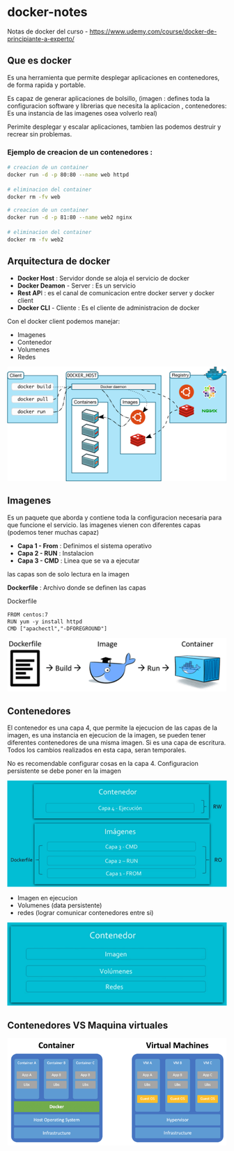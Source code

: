 # docker-notes

Notas de docker del curso  - https://www.udemy.com/course/docker-de-principiante-a-experto/

## Que es docker

Es una herramienta que permite desplegar aplicaciones en contenedores, de forma rapida y portable.

Es capaz de generar aplicaciones de bolsillo, (imagen : defines toda la configuracion software y librerias que necesita la aplicacion , contenedores: Es una instancia de las imagenes osea volverlo real)

Perimite desplegar y escalar aplicaciones, tambien las podemos destruir y recrear sin problemas.


### **Ejemplo de creacion de un contenedores** :

```bash
# creacion de un container
docker run -d -p 80:80 --name web httpd

# eliminacion del container
docker rm -fv web
```

```bash
# creacion de un container
docker run -d -p 81:80 --name web2 nginx

# eliminacion del container
docker rm -fv web2
```

## Arquitectura de docker

- **Docker Host** : Servidor donde se aloja el servicio de docker
- **Docker Deamon** - Server : Es un servicio
- **Rest AP**I : es el canal de comunicacion entre docker server y docker client
- **Docker CLI** - Cliente : Es el cliente de administracion de docker

Con el docker client podemos manejar:

- Imagenes
- Contenedor
- Volumenes
- Redes

![Arquitectura](IMG/architecture.svg)

## Imagenes

Es un paquete que aborda y contiene toda la configuracion necesaria para que funcione el servicio. las imagenes vienen con diferentes capas (podemos tener muchas capaz)

- **Capa 1 - From** : Definimos el sistema operativo
- **Capa 2 - RUN** : Instalacion
- **Capa 3 - CMD** :  Linea que se va a ejecutar 

las capas son de solo lectura en la imagen

**Dockerfile** : Archivo donde se definen las capas

Dockerfile
```
FROM centos:7
RUN yum -y install httpd
CMD ["apachectl","-DFOREGROUND"]
```

![Dockerfile](IMG/dockerfile.png)

## Contenedores

El contenedor es una capa 4, que permite la ejecucion de las capas de la imagen, es una instancia en ejecucion de la imagen, se pueden tener diferentes contenedores de una misma imagen. Si es una capa de escritura. Todos los cambios realizados en esta capa, seran temporales.

No es recomendable configurar cosas en la capa 4. Configuracion persistente se debe poner en la imagen

![Contenedores](IMG/contenedor.png)

- Imagen en ejecucion 
- Volumenes (data persistente)
- redes (lograr comunicar contenedores entre si)

![Estructura contenedor](IMG/contenedor2.png)

## Contenedores VS Maquina virtuales


![Comparacion](IMG/vm.png)



